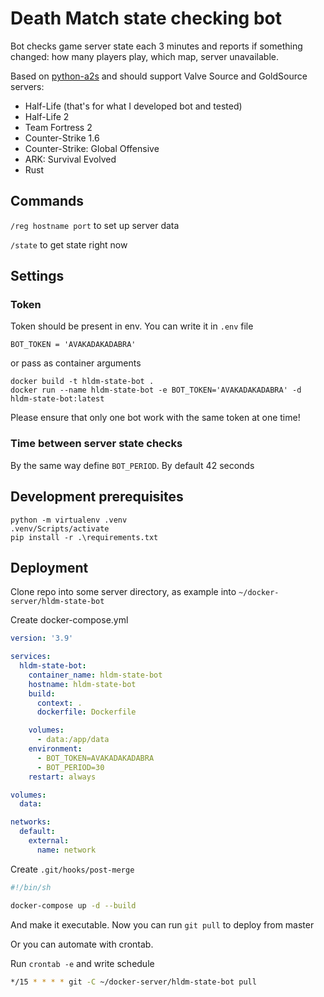 # Death Match state checking bot

Bot checks game server state each 3 minutes and reports if something changed: how many players play, which map, server unavailable.

Based on [python-a2s](https://github.com/Yepoleb/python-a2s) and should support Valve Source and GoldSource servers:
- Half-Life (that's for what I developed bot and tested)
- Half-Life 2
- Team Fortress 2
- Counter-Strike 1.6
- Counter-Strike: Global Offensive
- ARK: Survival Evolved
- Rust


## Commands

`/reg hostname port` to set up server data

`/state` to get state right now


## Settings

### Token

Token should be present in env. You can write it in `.env` file
```
BOT_TOKEN = 'AVAKADAKADABRA'
```

or pass as container arguments
```
docker build -t hldm-state-bot .
docker run --name hldm-state-bot -e BOT_TOKEN='AVAKADAKADABRA' -d hldm-state-bot:latest
```

Please ensure that only one bot work with the same token at one time!

### Time between server state checks

By the same way define `BOT_PERIOD`. By default 42 seconds


## Development prerequisites

```
python -m virtualenv .venv
.venv/Scripts/activate
pip install -r .\requirements.txt
```


## Deployment

Clone repo into some server directory, as example into `~/docker-server/hldm-state-bot`

Create docker-compose.yml
```yaml
version: '3.9'

services:
  hldm-state-bot:
    container_name: hldm-state-bot
    hostname: hldm-state-bot
    build:
      context: .
      dockerfile: Dockerfile

    volumes:
      - data:/app/data
    environment:
      - BOT_TOKEN=AVAKADAKADABRA
      - BOT_PERIOD=30
    restart: always

volumes:
  data:

networks:
  default:
    external:
      name: network
```

Create `.git/hooks/post-merge`

```bash
#!/bin/sh

docker-compose up -d --build
```

And make it executable. Now you can run `git pull` to deploy from master


Or you can automate with crontab.

Run `crontab -e` and write schedule

```bash
*/15 * * * * git -C ~/docker-server/hldm-state-bot pull
```
